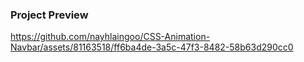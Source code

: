 ### Project Preview

https://github.com/nayhlaingoo/CSS-Animation-Navbar/assets/81163518/ff6ba4de-3a5c-47f3-8482-58b63d290cc0


